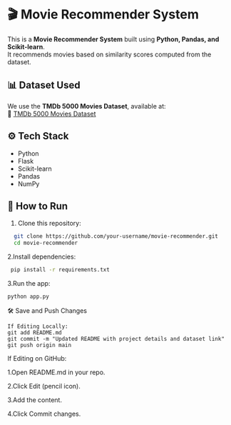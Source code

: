 # 🎬 Movie Recommender System

This is a **Movie Recommender System** built using **Python, Pandas, and Scikit-learn**.  
It recommends movies based on similarity scores computed from the dataset.

## 📊 Dataset Used
We use the **TMDb 5000 Movies Dataset**, available at:  
🔗 [TMDb 5000 Movies Dataset](https://www.kaggle.com/datasets/tmdb/tmdb-movie-metadata)

## ⚙️ Tech Stack
- Python  
- Flask  
- Scikit-learn  
- Pandas  
- NumPy  

## 🚀 How to Run
1. Clone this repository:
 ```bash
   git clone https://github.com/your-username/movie-recommender.git
   cd movie-recommender
```
2.Install dependencies:
 ```bash 
  pip install -r requirements.txt 
```
3.Run the app:
  ```bash
  python app.py
```
🛠 Save and Push Changes
```base
If Editing Locally:
git add README.md
git commit -m "Updated README with project details and dataset link"
git push origin main
```

If Editing on GitHub:

1.Open README.md in your repo.

2.Click Edit (pencil icon).

3.Add the content.


4.Click Commit changes.


